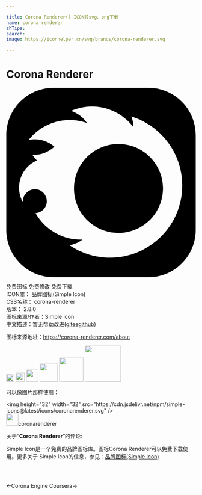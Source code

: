 ```yaml
---

title: Corona Renderer() ICON转svg、png下载
name: corona-renderer
zhTips: 
search: 
image: https://iconhelper.cn/svg/brands/corona-renderer.svg

---
```


# Corona Renderer  <small style="font-size: 60%;font-weight: 100"></small>

<div id="svg" class="svg-wrap">
<svg role="img" viewBox="0 0 24 24" xmlns="http://www.w3.org/2000/svg"><title>Corona Renderer icon</title><path d="M19.734,11.603c0.078,0.376,0.116,0.76,0.116,1.144c0,1.44-0.562,2.846-1.556,3.889 c-0.989,1.037-2.358,1.668-3.789,1.741c-1.445,0.074-2.885-0.418-3.979-1.365c-1.079-0.933-1.776-2.265-1.921-3.684 c-0.148-1.445,0.273-2.914,1.17-4.057c0.877-1.118,2.168-1.879,3.574-2.095c1.439-0.222,2.934,0.127,4.123,0.97 C18.627,8.965,19.448,10.214,19.734,11.603z M24,6v12c0,3.314-2.686,6-6,6H6c-3.314,0-6-2.686-6-6V6c0-3.314,2.686-6,6-6h12 C21.314,0,24,2.686,24,6z M21.828,9.483c-0.465-1.398-1.274-2.674-2.334-3.697c-1.025-0.988-2.279-1.731-3.639-2.152 c0.159,0.423,0.239,0.874,0.238,1.326c-1.109-1.455-2.809-2.4-4.632-2.564c-1.112-0.1-2.245,0.084-3.265,0.538 c0.829,0.257,1.555,0.807,2.03,1.533C8.383,3.809,6.29,4.017,4.615,5.028C3.931,5.441,3.324,5.98,2.831,6.609 c1.151-0.247,2.375,0.069,3.262,0.843c-0.74,0.709-1.754,1.087-2.778,1.039C3.469,8.742,3.652,8.973,3.859,9.18 c-0.01,0.017-0.021,0.034-0.031,0.051c-0.696,0.314-1.288,0.842-1.68,1.496c-0.438,0.729-0.613,1.6-0.498,2.442 c0.066,0.481,0.226,0.947,0.469,1.367c-0.108-0.934,0.684-1.758,1.622-1.686c0.921,0.071,1.576,0.983,1.351,1.88 c-0.16,0.635-0.732,1.107-1.386,1.142c0.87,1.547,2.362,2.701,4.08,3.146c0.608,0.157,1.238,0.226,1.866,0.206 c-0.471,0.358-1.029,0.608-1.637,0.711c1.493,1.016,3.275,1.567,5.08,1.578c1.455,0.009,2.905-0.33,4.202-0.991 c1.249-0.636,2.345-1.562,3.184-2.684c0.851-1.139,1.43-2.475,1.676-3.876C22.417,12.472,22.305,10.919,21.828,9.483z"/></svg>
</div>
<detail full-name='corona-renderer'></detail>

<div class="detail-page">
<p>
<span><span class="badge-success badge">免费图标</span> <span class="badge-success badge">免费修改</span>  <span class="badge-success badge">免费下载</span> </span>
<br/>
<span>
ICON库：
<span class="badge-secondary badge">品牌图标(Simple Icon)</span> 
</span>
<br/>
<span>
CSS名称：
<span class="badge-secondary badge">corona-renderer</span> 
</span>

<br/>
<span>
版本：
<span class="badge-secondary badge">2.8.0</span> 
</span>
<br/>
<span>图标来源/作者：<span class="badge-light badge">Simple Icon</span></span> 
<br/>
<span class="zh-detail">中文描述：暂无<span class="help-link"><span>帮助改进</span>(<a href="https://gitee.com/liuwave/icon-helper/edit/master/json/brands/corona-renderer.json" target="_blank" rel="noopener noreferrer">gitee</a><a href="https://github.com/liuwave/icon-helper/edit/master/json/brands/corona-renderer.json" target="_blank" rel="noopener noreferrer">github</a></span>)</span><br/>
</p>
</div><div class="description description alert alert-light"><p>图标来源地址：<a href="https://corona-renderer.com/about" target="_blank" rel="noopener noreferrer">https://corona-renderer.com/about</a></p></div>
<div class="alert alert-dark">
<img height="21" width="21" src="https://cdn.jsdelivr.net/npm/simple-icons@latest/icons/coronarenderer.svg" />
<img height="24" width="24" src="https://cdn.jsdelivr.net/npm/simple-icons@latest/icons/coronarenderer.svg" />
<img height="32" width="32" src="https://cdn.jsdelivr.net/npm/simple-icons@latest/icons/coronarenderer.svg" />
<img height="48" width="48" src="https://cdn.jsdelivr.net/npm/simple-icons@latest/icons/coronarenderer.svg" />
<img height="64" width="64" src="https://cdn.jsdelivr.net/npm/simple-icons@latest/icons/coronarenderer.svg" />
<img height="96" width="96" src="https://cdn.jsdelivr.net/npm/simple-icons@latest/icons/coronarenderer.svg" />

</div>
<div>
  <p>可以像图片那样使用：    
  </p>
  <div class="alert alert-primary" style="font-size: 14px">
    &lt;img height="32" width="32" src="https://cdn.jsdelivr.net/npm/simple-icons@latest/icons/coronarenderer.svg" /&gt;
    <copy-btn content='<img height="32" width="32" src="https://cdn.jsdelivr.net/npm/simple-icons@latest/icons/coronarenderer.svg" />'></copy-btn>
  </div>
  <div class="alert alert-secondary">
    <img height="32" width="32" src="https://cdn.jsdelivr.net/npm/simple-icons@latest/icons/coronarenderer.svg" />coronarenderer
    <copy-btn content="coronarenderer" btn-title="复制图标名称"></copy-btn>
  </div>
</div>
<div class="icon-detail__container">
<p>关于“<b>Corona Renderer</b>”的评论:</p>
</div>
<Vssue title="关于“Corona Renderer”的评论" />
<div><p>Simple Icon是一个免费的品牌图标库。图标Corona Renderer可以免费下载使用。更多关于  Simple Icon的信息，参见：<a target="_blank" href="https://iconhelper.cn/brands.html">品牌图标(Simple Icon)</a>
</p></div>


<div style="padding:2rem 0 " class="page-nav"><p class="inner"><span class="prev">←<router-link to="/icon/corona-engine.html">Corona Engine</router-link></span> <span class="next"><router-link to="/icon/coursera.html">Coursera</router-link>→</span></p></div>
